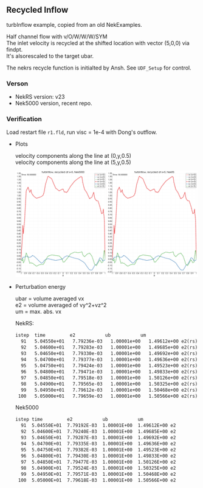## Recycled Inflow

turbInflow example, copied from an old NekExamples.      

Half channel flow with v/O/W/W/W/SYM       
The inlet velocity is recycled at the shifted location with vector (5,0,0) via findpt.     
It's alsorescaled to the target ubar.      

The nekrs recycle function is initialted by Ansh.
See `UDF_Setup` for control.


### Verson

- NekRS version: v23
- Nek5000 version, recent repo.


### Verification

Load restart file `r1.fld`, run visc = 1e-4 with Dong's outflow. 

- Plots     

  velocity components along the line at (0,y,0.5)     
  velocity components along the line at (5,y,0.5)     

  ![](./compare.png)

- Perturbation energy      

  ubar = volume averaged vx      
  e2 = volume averaged of vy^2+vz^2    
  um = max. abs. vx     


  NekRS:
  ```
  istep  time         e2           ub           um
    91   5.04550e+01   7.79236e-03   1.00001e+00   1.49612e+00 e2(rs)
    92   5.04600e+01   7.79283e-03   1.00001e+00   1.49685e+00 e2(rs)
    93   5.04650e+01   7.79330e-03   1.00001e+00   1.49692e+00 e2(rs)
    94   5.04700e+01   7.79377e-03   1.00001e+00   1.49636e+00 e2(rs)
    95   5.04750e+01   7.79424e-03   1.00001e+00   1.49523e+00 e2(rs)
    96   5.04800e+01   7.79471e-03   1.00001e+00   1.49833e+00 e2(rs)
    97   5.04850e+01   7.79518e-03   1.00001e+00   1.50126e+00 e2(rs)
    98   5.04900e+01   7.79565e-03   1.00001e+00   1.50325e+00 e2(rs)
    99   5.04950e+01   7.79612e-03   1.00001e+00   1.50468e+00 e2(rs)
   100   5.05000e+01   7.79659e-03   1.00001e+00   1.50566e+00 e2(rs)
  ```

  Nek5000
  ```
  istep time         e2           ub           um
    91  5.04550E+01  7.79192E-03  1.00001E+00  1.49612E+00 e2
    92  5.04600E+01  7.79240E-03  1.00001E+00  1.49685E+00 e2
    93  5.04650E+01  7.79287E-03  1.00001E+00  1.49692E+00 e2
    94  5.04700E+01  7.79335E-03  1.00001E+00  1.49636E+00 e2
    95  5.04750E+01  7.79382E-03  1.00001E+00  1.49523E+00 e2
    96  5.04800E+01  7.79430E-03  1.00001E+00  1.49833E+00 e2
    97  5.04850E+01  7.79477E-03  1.00001E+00  1.50126E+00 e2
    98  5.04900E+01  7.79524E-03  1.00001E+00  1.50325E+00 e2
    99  5.04950E+01  7.79571E-03  1.00001E+00  1.50468E+00 e2
   100  5.05000E+01  7.79618E-03  1.00001E+00  1.50566E+00 e2
  ```


